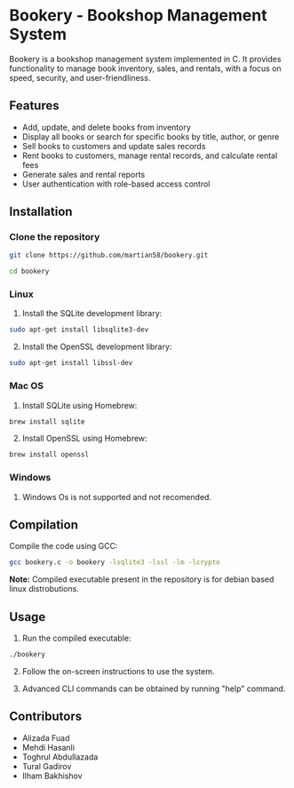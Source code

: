 # Bookery - Bookshop Management System

Bookery is a bookshop management system implemented in C. It provides functionality to manage book inventory, sales, and rentals, with a focus on speed, security, and user-friendliness.

## Features

- Add, update, and delete books from inventory
- Display all books or search for specific books by title, author, or genre
- Sell books to customers and update sales records
- Rent books to customers, manage rental records, and calculate rental fees
- Generate sales and rental reports
- User authentication with role-based access control

## Installation

### Clone the repository
```bash
git clone https://github.com/martian58/bookery.git

cd bookery
```
### Linux

1. Install the SQLite development library:
```bash
sudo apt-get install libsqlite3-dev
```


2. Install the OpenSSL development library:
```bash
sudo apt-get install libssl-dev
```


### Mac OS

1. Install SQLite using Homebrew:
```bash
brew install sqlite
```


2. Install OpenSSL using Homebrew:
```bash
brew install openssl
```

### Windows

1. Windows Os is not supported and not recomended.



## Compilation

Compile the code using GCC:
```bash
gcc bookery.c -o bookery -lsqlite3 -lssl -lm -lcrypto
```
**Note:** Compiled executable present in the repository is for debian based linux distrobutions.


## Usage

1. Run the compiled executable:
```bash
./bookery
```


2. Follow the on-screen instructions to use the system.

3. Advanced CLI commands can be obtained by running "help" command.


## Contributors

- Alizada Fuad
- Mehdi Hasanli
- Toghrul Abdullazada
- Tural Gadirov
- Ilham Bakhishov

